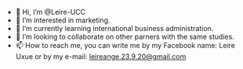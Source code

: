 - 👋 Hi, I’m @Leire-UCC
- 👀 I’m interested in marketing.
- 🌱 I’m currently learning international business administration.
- 💞️ I’m looking to collaborate on other parners with the same studies.
- 📫 How to reach me, you can write me by my Facebook name: Leire Uxue or by my e-mail: leireange.23.9.20@gmail.com 

<!---
Leire-UCC/Leire-UCC is a ✨ special ✨ repository because its `README.md` (this file) appears on your GitHub profile.
You can click the Preview link to take a look at your changes.
--->

